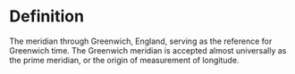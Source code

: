 # Definition

The meridian through Greenwich, England, serving as the reference for
Greenwich time. The Greenwich meridian is accepted almost universally as
the prime meridian, or the origin of measurement of longitude.
